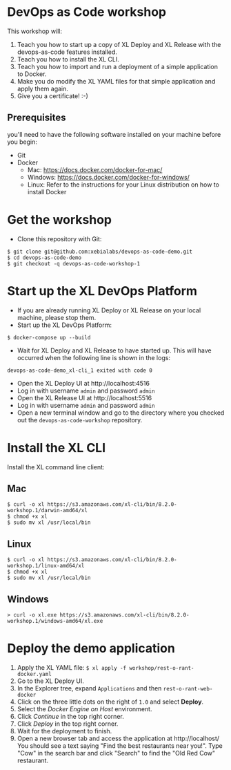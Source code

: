 # DevOps as Code workshop

This workshop will:

1. Teach you how to start up a copy of XL Deploy and XL Release with the devops-as-code features installed.
2. Teach you how to install the XL CLI.
3. Teach you how to import and run a deployment of a simple application to Docker.
4. Make you do modify the XL YAML files for that simple application and apply them again.
5. Give you a certificate! :-)

## Prerequisites

you'll need to have the following software installed on your machine before you begin:
* Git
* Docker
  * Mac: https://docs.docker.com/docker-for-mac/
  * Windows: https://docs.docker.com/docker-for-windows/
  * Linux: Refer to the instructions for your Linux distribution on how to install Docker


# Get the workshop

* Clone this repository with Git:
```
$ git clone git@github.com:xebialabs/devops-as-code-demo.git
$ cd devops-as-code-demo
$ git checkout -q devops-as-code-workshop-1
```

# Start up the XL DevOps Platform

* If you are already running XL Deploy or XL Release on your local machine, please stop them.
* Start up the XL DevOps Platform:
```
$ docker-compose up --build
```

* Wait for XL Deploy and XL Release to have started up. This will have occurred when the following line is shown in the logs:
```
devops-as-code-demo_xl-cli_1 exited with code 0
```


* Open the XL Deploy UI at http://localhost:4516
* Log in with username `admin` and password `admin`
* Open the XL Release UI at http://localhost:5516
* Log in with username `admin` and password `admin`
* Open a new terminal window and go to the directory where you checked out the `devops-as-code-workshop` repository.

# Install the XL CLI

Install the XL command line client:

## Mac
```
$ curl -o xl https://s3.amazonaws.com/xl-cli/bin/8.2.0-workshop.1/darwin-amd64/xl
$ chmod +x xl
$ sudo mv xl /usr/local/bin
```

## Linux
```
$ curl -o xl https://s3.amazonaws.com/xl-cli/bin/8.2.0-workshop.1/linux-amd64/xl
$ chmod +x xl
$ sudo mv xl /usr/local/bin
```

## Windows
```
> curl -o xl.exe https://s3.amazonaws.com/xl-cli/bin/8.2.0-workshop.1/windows-amd64/xl.exe
```

# Deploy the demo application

1. Apply the XL YAML file: `$ xl apply -f workshop/rest-o-rant-docker.yaml`
1. Go to the XL Deploy UI.
1. In the Explorer tree, expand `Applications` and then `rest-o-rant-web-docker`
1. Click on the three little dots on the right of `1.0` and select **Deploy**.
1. Select the *Docker Engine on Host* environment.
1. Click *Continue* in the top right corner.
1. Click *Deploy* in the top right corner.
1. Wait for the deployment to finish.
1. Open a new browser tab and access the application at http://localhost/
You should see a text saying "Find the best restaurants near you!".
Type "Cow" in the search bar and click "Search" to find the "Old Red Cow" restaurant.
